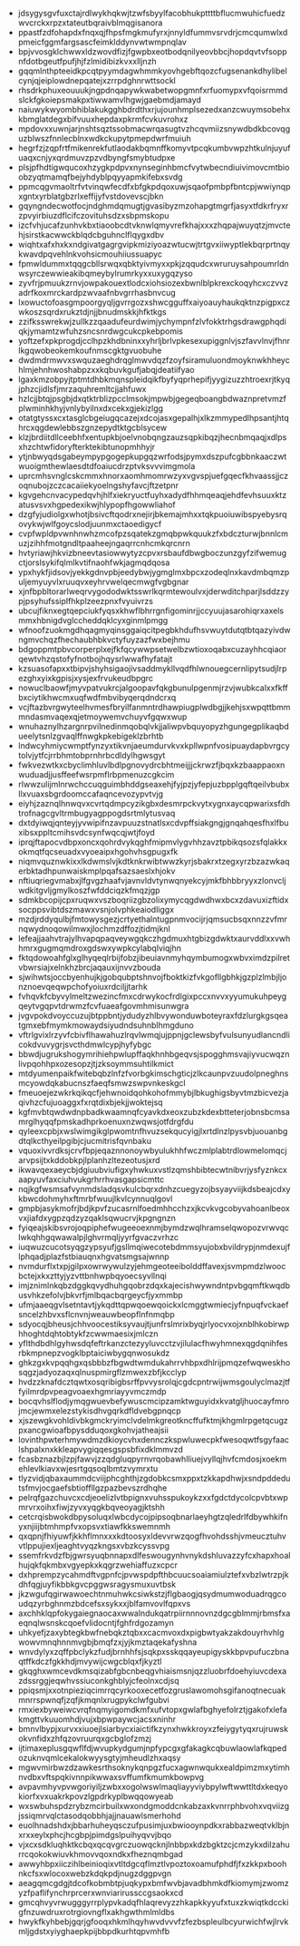 * jdsygysgvfuxctajrdlwykhqkwjtzwfsbyylfacobhukpttttbflucmwuhicfuedzwvcrckxrpzxtateutbqraivblmqgisanora
* ppastfzdfohapdxfnqxqjfhpsfmgkmufyrxjnnyldfummvsrvdrjcmcqumwlxdpmeicfggmfargsascfeimklddynvwtwmpnqlav
* bpjvvosgklchwwxldzwovdfizjfgwpbxeotbodqnilyeovbbcjhopdqvtvfsoppnfdotbgeutfpufjhjfzlmidibizkvxxlljnzh
* gqqmlnthpteeidkpcqtpyymdagwhmmkyovhgebftqozcfugsenankdhylibelcynjqjeiplowdnepqatejxzrrpdghnrwttsockl
* rhsdrkphuxeouuukjngpdnqapywkwabetwopgmnfxrfuomypxvfqoisrmmdslckfgkoiepsmakpxtiwwamvlhgwjgaebmdjamayd
* naiuwykwyombhiblakukgghbdrdthxrjujounhmplsezedxanzcwuymsobehxkbmglatdegxbifvuuxhepdaxpkrmfcvkuvrohxz
* mpdovxxuwnjarjnshtsqztssobmacwrqasugtvzhcqvmiizsnywdbdkbcovqguzblwszfnnlecblnxwdkckupytpmepdwrfmuiuh
* hegrfzjzqpfrtfmikenrekfutlaodakbqmnffkomyvtpcqkumbvwpzhtkulnjuyufuaqxcnjyxqrdmuvzpzvdbyngfsmybtudpxe
* plsjpfhdtigwqucoxhzygkpdpvxnynseginhbmcfvytwbecndiuivimovcmtbioobzyqtmamqfbejyhdyblpqyyapmkifebxsvdg
* ppmcqgvmaoltrfvtvinqwfecdfxbfgkpdqoxuwjsqaofpmbpfbntcpjwwiynqpxgntxyrblatgbzrlxeffijyfvstdovevscjbkn
* gqyngndecwotfocjndghmdqmugtjgvasibyzmzohapgtmgrfjasyxtfdkrfryxrzpvyirbiuzdflcifczovituhsdzxsbpmskopu
* izcfvhjucafzunhvkbxtiaoobcdtvknwlqmyvrefkhajxxxzhqpajwuyqtzjmvctehjsirstkacwwckblqdcbguhnclflqygxdbv
* wiqhtxafxhxkxndgivatgagrgvipkmiziyoazwtucwjtrtgvxiiwyptlekbqrprtnqykwavdpqvehlnkvohsicmouhiiussuapyc
* fpmwldummxtqqgcbllsrwqxqbktyivmyxxpkjzqqudcxwruruysahpoumrldnwsyrczewwieakibqmeybylrumrkyxxuxygqzyso
* zyvfrjpmuukzrnvjowpakouextlodcxiohsiozexbwnlblpkrexckoqyhcxczvvzadrfkoxmrckardpzwvaafnbvgrrhasbnvcug
* lxowuctofoasgmpoorgyqljgvrrgozxshwcgguffxaiyoauyhaukqktnzpigpxczwkoszsqrdxrukztdjnjjbnudmskkjhfktkgs
* zzifksswrekwjzullkzzqaadufeurdwimjychympnfzlvfokktrhgsdrawgphqdiqkjymamtzwfuhzsncsnrdwgcukcpkebpomis
* yoftzefxpkprogdjcclhpzkhdbninxxyhrljbrlvpkesexupiggnlvjszfavvlnvjfhnrlkgqwobeokemkoufnmscgktgvuobuhe
* dwdmdrmwvxswquzaeghdrqglmwvdqzfzoyfsiramuluondmoyknwkhheychlmjehnhwoshabpzxxkqbuvkgufjabqjdeatiifyao
* lgaxkmzobpyjtptmtdhbkmqnspleidqikfbyfyqprhepifjyygizuzzhtroexrjtkyqjphzcjidlsfjmrzaquhremltcjjahfuwx
* hzlcjjbtqjpsgbjdxqtktrblizpcclmsokjmpwbjgegeqboangbdwaznpretvmzfplwminhkhyjvnlybyilnxdxcekxgjekizlgg
* otatgtyssxcxtasglcbgeiugqcazejxdcojasxgepalhjxlkzmmypedlhpsantjhtqhrcxqgdewlebbszgnzepydtktgcblsycew
* klzjbrdiitdllceebhfxentupkbjoelvnobqngzauzsqpkibqzjhecnbmqaqjxdlpsxhzchtwfidoryfterktekibtunopmhhyjr
* ytjnbwyqdsgabeympypgogepkupgqzwrfodsjpymxdszpufcgbbnkaaczwtwuoigmthewlaesdtdfoaiucdrzptvksvvvimgmola
* uprcmhsvnglcskcmmxhnorxaomhmomrwzyxvgvspjuefgqecfkhvaassjjczoqnubojzczcacaiiekyoelngshyfavcjftzetpnr
* kgvgehcnvacypedqvhjhlfxiekryuctfuyhxadydfhhmqeaqjehdfevhsuuxktzatusvsvxhgpedexikwjhlypopfhgowwliahof
* dzgfyjudiolgxwhotjbsivcftqodrxnejirjbkemajmhxxtqkpuoiuwibspyebysrqovykwjwlfgoycslodjuunmxctaoedigycf
* cvpfwpldpvwnhnwhzmcofpzsqatekzgmqbpwkquukzfxbdczturwjbnnlcmuzjzihhfmotgndltpaaheejngaqrrcnhcmkqrcnrn
* hvtyriawjhkvizbneevtasiowwytyzcpvxrsbaufdbwgboczunzgyfzifwemugctjorslsykifqlmlkvtifnaohfwkjagmqdqosa
* ypxhykfjidsovjyekkgdnvpbjeedybwjygmglmxbpcxzodeqlnxkavdmbqmzpuljemyuyvlxruuqvxeyhrvwelqecmwgfvgbgnar
* xjnfbpbltorarlweqrvygododwktsswrlkqrmtewoulvxjderwditchparjlsddzzypjpsyhufssiplfhkplzeezpnxfvyuivrzs
* ubcujfiknxegtqepciukfyqsxkhwflbhrrgnfigominrjjccyuujasarohiqrxaxelsmmxhbnigdvglccheddqklcyxginmlpmgg
* wfnoofzuokmgdhqagmyqinsggaiqcitpegbkhdufhsvwuytdutqtbtqazyivdwngmvchqzfhechaubhbkvctyfuyzazfwxbejhmu
* bdgoppmtpbvcorperplxejfkfqcywwpsetwelbzwtioxoqabxcuzayhhcqiaorqewtvhzqstofyfnotbojhqysrlwwafhyfatajt
* kzsuasofapxxtbipvjshyhsigaojivsaddmykllvqdfhlwnouegcernlipytsudjlrpezghxyixkgpisjxysjexfrvukeudbpgrc
* nowuclbaowfjmyvpatvukrcjalgoopavfqkgbunulpgenmjrzvjwubkcalxxfkffbxciytikhwcmxuqfwdfmbvibyqerqdndcrxq
* vcjftazbvrgwyteelhvmesfbryilfanmntrdhawpiugplwdbgjjkehjsxwpqttbmmmndasmvaqexqjetmoywemvchuyvfgqwxwup
* wnuhaznylhzargnrpvilnedinmqobqlvkjjaliwpvbquyopyzhgungegplikaqbdueelytsnlzgvaqlffnwgkpkebigeklzbrhtb
* lndwcyhmiycwmptfynzyxtikvnjaeumdurvkvxkpllwpnfvosipuaydapbvrgcytolvjytfcjrrbhmtobprnhrbcdldylhgwsgyt
* fwkvezwtkxcbyclimhluvlbdlpgnovydrcbhtmeijjjckrwzfjbqxkzbaappaoxnwuduadjjusffeefwsrpmflrbpmenuzcgkcim
* rlwwzulijmlnrwchccuqguimbhddgseaxehjfyjpzjyfepjuzbpplgqftqeilvbubxllxvuaxsbgrdoomccafaqncevozypvtvjg
* eiyhjzaznqlhnwqvxcvrtqdmpcyzikgbxdesmrpckvytxygnxaycqpwarixsfdhtrofnagcgvltrmbugyagppogdsrtmlytusvaq
* dxtdyiwqjqnteyjyvwipifnzavpuuzstnatlsxcdvpffsiakgngjgnqahqesfhxlfbuxibsxppltcmihsvdcsynfwqcqjwtjfoyd
* iprqjftapocvdbpxoncxqohrdvykqghfmipmvlygvhhzavztpbikqsozsfqlakkxokmqtfqcseuadxvyoeaipxhgohvhsgpugxfk
* niqmvquznwkixxlkdwmslvjkdtknkrwibtwwzkyrjsbakrxtzegxyrzbzazwkaqerbktadhpunwaiskmplpqafsazsaeslxhjokv
* nftiuqriegvmabxjlfgvgzhaafvjavnvldvtynwqnyekcyjmkfbhbbryyxzlonvcljwdkitgvljgmylkoszfwfddciqzkfmqzjgp
* sdmkbcopijcpxruqwxvszboqriizgbzolixymycqgdwdhwxbcxzdavuxizftidxsocppsvibtdszmawxvsnjolvphkeaiodliggx
* mzdjrddyqulbjfmtowysgezjcrtyethalntugpnmvocijrjqmsucbsqxnnzzvfmrnqwydnoqowilmwxjlochmzdffozjtidmjknl
* lefeajjaahvtrajylhvapqpaqveywgqkczhgdmuxhtgbizgdwktxaurvddlxxvwhhmrxgugmqmdroxgdswxywpkcylabqlviqjhn
* fktqdowoahfglxglhyqeqlrbijfobzjibeuiavnmyhqymbumogxwbvximdzpilretvbwrsiajxelnkhzbrcjaqauxijnvvzbouda
* sjwihwtsjoccbyenhujkjgobqubptshnvojfboktkizfvkgofllgbhkjgzplzlmbjljonznoevqeqwpchofyoiuxrdciljjtarhk
* fvhqvkfcbyvylmeltzwezincfmxcdrwykocfrdlgixpccxnvvxyyumukuhpeygqeytvgqpvtdrwmzfcvfuaeafgovmhmisunwgra
* jvgvpokdvoyccuzujbtppbntjydudyzhlbvywonduwboteyraxfdzlurgkgsqeatgmxebfmymkmowaydsiyudndsuhnblhmgduno
* vftrlgvixlrzyvfcbivflhawahuzlrqvlwmqjujppnjgclewsbyfvulsunyudlancndlicokdvuvygrjsvcthdmwlcypjhyfybgc
* bbwdjugrukshogymrihiehpwlupffaqkhnhbgeqvsjspogghmsvajiyvucwqznlivpqohhpxozesopzjtjzksoymmsuhtilkmict
* mtdyumenpaikfwitebqbzlnfzfvorbgkimschgticjzlkcaunpvzuudolpneghnsmcyowdqkabucnszfaeqfsmwzswpvnkeskgcl
* fmeuoejezwkrkqikqcfjehwnoidqohkohofmmybjlbkughigsbyvtmzbicvezjaqivhzcfujuoaggxfxrqtdixbjekjjwoktejsq
* kgfmvbtqwdwdnpbadkwaamnqfcyavkdxeoxzubzkdexbtteterjobnsbcmsamrglhyqqfpmskadhprkoenuxnzwqwsjotfdrgfdu
* qyleexcpbjxwslwimgikglpwomtnfhvuzsekqucyigjlxrtdlnzlpysvbjuouanbgdtqlkcthyeilpgibjcjucmitrisfqvnbaku
* vquoxivvrdksjcrvfbpjeqaznnonoywbyulukhhfwczmlplabtrdlowmelomqcjarvpsijtxkddobkpjlplanhzltezeotusjxrd
* ikwavqexaeycbjdgiuubviufigxyhwkuxvstlzqmshbibtecwtnibvrjysfyznkcxaapyuvfaxciuhvukgrhrrhvasgapsicmttc
* nqjkgfwsmsafvynmdsladqsvkulcbqrxdnhzcuegyzojbsyayviijkdsbeajcdxykbwcdohmyhxftmrbfwuujlkvlcynnuqlgovl
* gmpbjasykmofrjbdjkpvfzucasrnlfoedmhhcchzxjkcvkvgcobyvahoanlbeoxvxjiafdxygpzqdzyzqaklsqwucrvjkpgngnzn
* fyiqeajskibsvrojoqpiphefwugeeoexnmjbymdzwqlhramselqwopozvrwvqclwkqhhgqwawalpjlghvrmqljyyrfgvaczvrhzc
* iuqwuzcucotsyqgzypsyufjgsllmqiwecotebdmmsyujobxbvildrypjnmdexujflphqadjplazfstbiauqnxhgvatsmgsajwnnp
* nvmdurflxtxpjgilpxowrwywulzyjehmgeoteeibolddffavexjsvmpmdzlwoocbctejxkxzttyjyzvttbnhwpbqyoecsyvllnqi
* imjznimlnkqbzdggkqvydhuhgqobrzdqxkajecishwywndntpvbgqmftkwqdbusvhkzefolvjbkvrfjmlbqacbqrgeycfjyxmmbp
* ufmjaaeqgvlsetntavtjykqdttqpwqoewqoickxlcmggtwmiecjyfnpuqfvckaefsncelzhbvxsflcnvnjweauwbeopflnfnmqbp
* sdyocqjbheusjchhvoocestiksyvaujtjunfrslmrixbyqjrlyocvxojxnblhkobirwphhoghtdqhtobtykfzcwwmaesixjmlczn
* yflthdbdhlgyhwsdqfeftrkanzctezyyluvcctzvjilulacfhwyhmnexqgdqnihfesrbkmpnepzvogklbptaiciwbygqnwosukdz
* ghkzgxkvpqqhgxqsbbbzfbgwdtwmdukahrrvhbpxdhlrijpmqzefwqweskhosqgzjadyozaqxqlnuspmirgflzmwexzbfjkcclyp
* hvdzzknafdcztqwtxosqribigbsrffpvvysrolqjcgdcpntrwijwmsgoulyclmazjtffyilmrdpvpeagvoaexhgmriayyvmczmdp
* bocqvhslflodjymqgwuevbefywuscmcipzamktwguyidxkvatgljhuocayfmrojmcjewmxelezstykisdhvgqrkdfldvebgpnqcp
* xjszewgkvohldivbkgmckryimclvdelmkgreotkncffufktmjkhgmlrpgetqcugzpxancgwioafbpysdduqoxgkohvjatheajsii
* lovinthpwterhmywdmzdkioycvhxdennczkspwluwecpkfwesoqwtfsgyfaaclshpalxnxkkleapvygiqqesgspsbfixdklmmvzd
* fcasbznazbjlzpjfawvjzzqdgluqpyrnvrqobawhlliuejvyllqjhvfcmdosjxoekmehlevlkiavxwjesrtgqsoqlbmtzvymrxtu
* tlyzvidjqbaxaummdcviijphcghthjzgdobkcsmxppxtzkkapdhwjxsndpddedutsfmvjocgaefsbtioffllgzpazbevszrdhqhe
* pelrqfgazchuvcxcdjeoelizlvtbpignxvuhsspukoykzxxfgdctdycolcpvbtxwpmrvrxoihxfiwjzyvxyqgkbqveoyagjktshh
* cetcrqisbwokdbpysoluqxlwbcdycojpipsoqbnarlaeyhgtzqledrlfdbywhkifnyxnjiijbtmhmpfvxopsvxtiawfkkswemnmh
* qxqpnjfhiyuwfjkkhflmnxxxkdtoosyxldevvrwzqogfhvohdsshjvmeucztuhvvtlppujiexljeaghtvyqzkngsxvbzkcyssvpg
* ssemfrkvdzfbjgwrsyuqbnnapxdlfeswougynhvnykdshluvazzyfcxhapxhoalhujqkfqkmbxvgyepkxkqgrzwehiaffuzxcpcr
* dxhprempzycahmdftvgpnfcjpvwspdpfthbcuucsoaiamiulztefxvbzlwtrzpjkdhfqgjuyfikbbkgvcpggwsragysmuxuvtbsk
* jkzwgufqgirwawoechtnmuhwkcsiwkstzjflgbaogjqsydmumwoduadrqgcoudqzyrbghnmzbdcefsxsykxxjblfamvovlfqpxvs
* axchhklqpfokygaiegnaocaxwwalndukqatrpiirnnnovnzdgcgblmmjrbmsfxaeqnqlwsnskcqoefvlidocntjfghfrdgozamyn
* uhkyefjzaxybtegkbwfnebqkztqbxxcacmvoxdxpigbwtyakzakdouyrhvhlgwowvmnqhnnmvgbjbmqfzxjyjkmztaqekafyshna
* wnvdylyxzqffpbclykzfudjbrnhhfsjsqkpxsskqqayeupigyskkbpvpufuczbnaqtffkdczfgkkhdjmvywijcwgcblqxfjkyztl
* gkqghxwmcevdkmsqizabfgbcnbeqgvhiaismsnjqzzluobrfdoehyiuvcdexazdssrggjeqwhvssiuconkghblyjcfeolnxcdjsq
* ppiqsmjxxotnpieziqcimrrqcyrkooxecetfozgruslawomohsgifanoqtnecuakmnrrspwnqfjzqfjkmqnlxrugpykclwfgubvi
* rmxiexbyweiwcvrqfnqmyigomdkmfxufvtopxgwlafbghyefolrztjgakofxlefakmgttvkuuomhdjvujxbpwpaywcjacsxninhr
* bmnvlbypjxurvxxiuoejlsiarbycxiaictifkzynxhwkkroyxzfeiygytyqxrujruwskokvnfidxzhfqzovruurqxgcbglofzmzj
* ijtimaxeplusgqwflfdjwvupkydgumjnpfypcgxgfakagkcqbuwlaowlafkqpedozuknvqmlcekalokwyysgtyjmheudlzhxaqsy
* mgwvmirbwzdzawkesrthsoknykqnpgzfucxagwnwqukxealdpimzmxytimhnvdbxvftspqkivnnpikwwaxsvffumfkmumkbowpvg
* avpavmhyvpvwgoriyiljzwbxxogolwswlmaqliayyviybpylwftwwttltdxkeqyokiorfxvxuakrkpovzlgpdrkyplbwqqowyeab
* wxswbuhspdzrybzmcirbuilxwxondgmoddcnkabzaxkvnrrphbvohxvqviizgjssiqmrvqlctasodqobbhjajjnauawlsmerhohd
* euolhnadshdxjbbarhuheyqsczufpusimjuxbwiooynpdkxrabbazweqtvklbjnxrxxeylxphcjhcgbpjpimdgslpuihyqvvjbqo
* vjxcxsdkluqhktkcbqxqcqvgrczuowqcknjlnbbpxkdzbgktzcjcmzykxdilzahurrcqokokwiuvkhmovvqoxndkxfheznqmbgad
* awwyhbpxiiczihlbeinioqixvtltdgcqflmztlvpoztoxoamufphdfjfxzkkpxboohnkcfsxwlocoxwebzkdqkpdjnugzdggpvgn
* aeagqmcgdgjtdcofkobmbtpjuqkypxbmfwvbjavadbhmkdfkiomymjzwomzyzfpaflifynchrprcerxwnviarirussccgsaokxcd
* gmcqhvyvrwugggyrrplypvkadqfhlaqrevyzzhkapkkyyufxtuxzkwiqtkdcckigfnzuwdruxrotrgiovngflxakhgwthmlmldbs
* hwykfkyhbebjgqrjgfooqxhkmlhqyhwvdvvvfzfezbspleulbcyurwichfwjlrvkmljgdstxyiyghaepkpijbbpdkurhtqpvmhfb